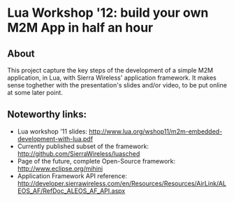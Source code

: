 Lua Workshop '12: build your own M2M App in half an hour
========================================================

About
-----

This project capture the key steps of the development of a simple M2M
application, in Lua, with Sierra Wireless' application framework. It
makes sense toghether with the presentation's slides and/or video, to
be put online at some later point.

Noteworthy links:
-----------------

* Lua workshop '11 slides:
  http://www.lua.org/wshop11/m2m-embedded-development-with-lua.pdf
* Currently published subset of the framework:
  http://github.com/SierraWireless/luasched
* Page of the future, complete Open-Source framework:
  http://www.eclipse.org/mihini
* Application Framework API reference:
  http://developer.sierrawireless.com/en/Resources/Resources/AirLink/ALEOS_AF/RefDoc_ALEOS_AF_API.aspx


